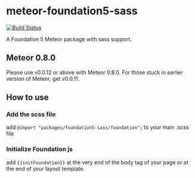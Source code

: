 # meteor-foundation5-sass

[![Build Status](https://travis-ci.org/lgollut/meteor-foundation5-sass.png?branch=v0.0.12)](https://travis-ci.org/lgollut/meteor-foundation5-sass)

A Foundation 5 Meteor package with sass support.

## Meteor 0.8.0

Please use v0.0.12 or above with Meteor 0.8.0. For those stuck in earlier version of Meteor, get v0.0.11.

## How to use

### Add the scss file

add `@import "packages/foundation5-sass/foundation";` to your main .scss file

### Initialize Foundation js

add `{{initFoundation}}` at the very end of the body tag of your page or at the end of your layout template.

